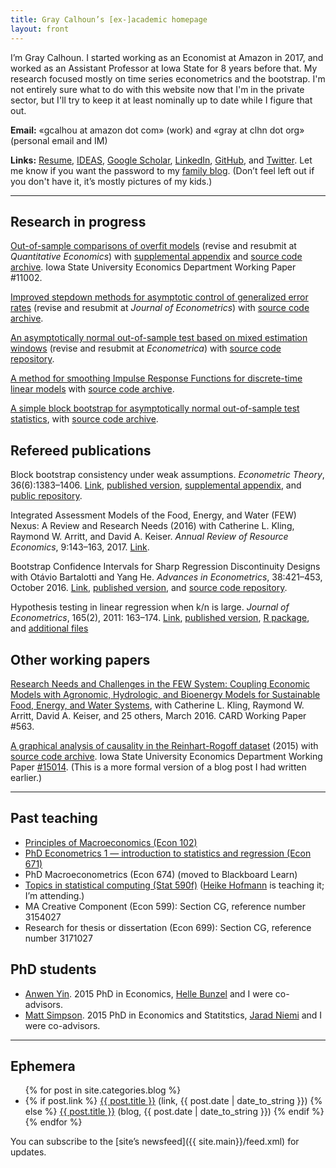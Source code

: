 ```yaml
---
title: Gray Calhoun’s [ex-]academic homepage
layout: front
---
```


I’m Gray Calhoun. I started working as an Economist at Amazon in
2017, and worked as an Assistant Professor at Iowa State for 8
years before that. My research focused mostly on time series econometrics
and the bootstrap. I'm not entirely sure what to do with this website now
that I'm in the private sector, but I'll try to keep it at least nominally
up to date while I figure that out.

**Email:** «gcalhou at amazon dot com» (work) and «gray at clhn dot
org» (personal email and IM)

**Links:**
[Resume](dl/calhoun-resume.pdf),
[IDEAS](http://ideas.repec.org/f/pca491.html),
[Google Scholar](http://scholar.google.com/citations?hl=en&user=OS8d9ycAAAAJ),
[LinkedIn](https://linkedin.com/in/grayclhn),
[GitHub](https://github.com/grayclhn),
and [Twitter](https://twitter.com/grayclhn).
Let me know if you want the password to my [family
blog](http://clhn.org). (Don’t feel left out if you don't have it, it’s mostly
pictures of my kids.)

<hr />

## Research in progress

[Out-of-sample comparisons of overfit models](http://lib.dr.iastate.edu/econ_las_workingpapers/14/)
(revise and resubmit at *Quantitative Economics*) with
[supplemental appendix](dl/calhoun_oosoverfit_appendix.pdf) and
[source code archive](dl/calhoun_oosoverfit.zip).
Iowa State University Economics Department Working Paper #11002.
<!-- [Private git repository](https://git.ece.iastate.edu/gcalhoun/oos-overfit) -->

[Improved stepdown methods for asymptotic control of generalized error rates](dl/calhoun_stepdown.pdf)
(revise and resubmit at *Journal of Econometrics*) with
[source code archive](dl/calhoun_stepdown.zip).
<!-- [Private git repository](https://git.ece.iastate.edu/gcalhoun/stepdown-paper/) -->

[An asymptotically normal out-of-sample test based on mixed estimation windows](dl/calhoun_mixedwindow.pdf)
(revise and resubmit at *Econometrica*) with
[source code repository](https://github.com/grayclhn/mixedwindow).

[A method for smoothing Impulse Response Functions for discrete-time linear models](dl/calhoun_smoothirf.pdf)
with [source code archive](https://github.com/grayclhn/smooth_irf).
<!-- [Private git repository](https://git.ece.iastate.edu/gcalhoun/smooth_irf) -->

[A simple block bootstrap for asymptotically normal out-of-sample test statistics](dl/calhoun_oosbootstrap.pdf), with
[source code archive](dl/calhoun_oosbootstrap.zip).
<!-- [Private git repository](https://git.ece.iastate.edu/gcalhoun/oosbootstrap) -->

## Refereed publications

Block bootstrap consistency under weak assumptions.
*Econometric Theory*, 36(6):1383–1406.
[Link](dl/calhoun_bootstrap.pdf),
[published version](https://www.cambridge.org/core/journals/econometric-theory/article/abs/block-bootstrap-consistency-under-weak-assumptions/C50E7F8B46BC2F70CAC9FC4026790B13),
[supplemental appendix](dl/calhoun_bootstrap_appendix.pdf),
and
[public repository](https://github.com/grayclhn/block-bootstrap-weak).

Integrated Assessment Models of the Food, Energy, and Water (FEW) Nexus: A
Review and Research Needs (2016)
with Catherine L. Kling, Raymond W. Arritt, and David A. Keiser.
*Annual Review of Resource Economics*, 9:143–163, 2017.
[Link](https://www.annualreviews.org/doi/abs/10.1146/annurev-resource-100516-033533).

Bootstrap Confidence Intervals for Sharp Regression Discontinuity Designs
with Otávio Bartalotti and Yang He.
*Advances in Econometrics*, 38:421–453, October 2016.
[Link](https://github.com/grayclhn/boot-rd/releases/download/v9/bartalotti_calhoun_he_rdboot.pdf),
[published version](https://www.emerald.com/insight/content/doi/10.1108/S0731-905320170000038018/full/html), and
[source code repository](https://github.com/grayclhn/boot-rd).

Hypothesis testing in linear regression when k/n is large. *Journal
of Econometrics*, 165(2), 2011: 163–174.
[Link](http://www.econ.iastate.edu/research/working-papers/p12216),
[published version](http://www.sciencedirect.com/science/article/pii/S0304407611001448),
[R package](dl/ftestLargeK_1.0.tar.gz), and
[additional files](dl/calhoun_ftest_2010.tar.gz)

## Other working papers

[Research Needs and Challenges in the FEW System: Coupling Economic Models with Agronomic, Hydrologic, and Bioenergy Models for Sustainable Food, Energy, and Water Systems](http://www.card.iastate.edu/publications/dbs/pdffiles/16wp563.pdf),
with Catherine L. Kling, Raymond W. Arritt, David A. Keiser, and 25 others,
March 2016. CARD Working Paper #563.

[A graphical analysis of causality in the Reinhart-Rogoff dataset](dl/calhoun_rrgraphics.pdf)
(2015) with
[source code archive](dl/calhoun_rrgraphics.zip).
Iowa State University Economics Department Working Paper [#15014](https://www.econ.iastate.edu/research/%5Bpublication-menu-cat%5D/p19889).
(This is a more formal version of a blog post I had written earlier.)
<!-- [Private git repository](https://git.ece.iastate.edu/gcalhoun/rr_graphics) -->

<hr />

## Past teaching

* [Principles of Macroeconomics (Econ 102)](102)
* [PhD Econometrics 1 — introduction to statistics
  and regression (Econ 671)](671)
* PhD Macroeconometrics (Econ 674) (moved to Blackboard Learn)
* [Topics in statistical computing (Stat 590f)][590f] ([Heike Hofmann][]
  is teaching it; I’m attending.)
* MA Creative Component (Econ 599): Section CG,
  reference number 3154027
* Research for thesis or dissertation (Econ 699): Section CG,
  reference number 3171027

[590f]: https://github.com/heike/stat590f
[Heike Hofmann]: http://hofmann.public.iastate.edu/

## PhD students

* [Anwen Yin](http://anwenyin.weebly.com). 2015 PhD in Economics,
  [Helle Bunzel](https://www.econ.iastate.edu/people/faculty/bunzel-helle)
  and I were co-advisors.
* [Matt Simpson](http://www.themattsimpson.com/). 2015 PhD in
  Economics and Statitstics, [Jarad Niemi](http://www.jarad.me/) and I
  were co-advisors.

<hr />

## Ephemera

<ul>
{% for post in site.categories.blog %}
<li>
{% if post.link %}
<a href="{{ post.link }}">{{ post.title }}</a> (link, {{ post.date | date_to_string }})
{% else %}
<a href="{{ post.url }}">{{ post.title }}</a> (blog, {{ post.date | date_to_string }})
{% endif %}
</li>
{% endfor %}
</ul>

You can subscribe to the [site’s newsfeed]({{ site.main}}/feed.xml)
for updates.
